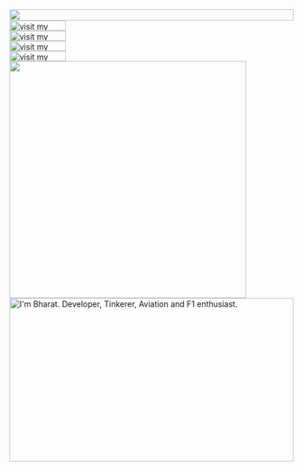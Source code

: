 <picture>
  <source media="(prefers-color-scheme: dark)" srcset="https://bharat787.bgbharat787.workers.dev?section=top&theme=dark">
  <img src="https://bharat787.bgbharat787.workers.dev?section=top&theme=light" width="100%" height="20" align="left">
</picture>
<a href="https://bharat-gupta.com">
  <picture>
    <source media="(prefers-color-scheme: dark)" srcset="https://bharat787.bgbharat787.workers.dev?section=link-website&theme=dark" label="Visit">
    <img src="https://bharat787.bgbharat787.workers.dev?section=link-website&theme=light&i=0" alt="visit my website" width="100" height="18px" align="left">
  </picture>
</a>
<img src="data:null;," width="100%" height="0" align="left" alt="">
<a href="https://twitter.com/bgbharat787">
  <picture>
    <source media="(prefers-color-scheme: dark)" srcset="https://bharat787.bgbharat787.workers.dev?section=link-twitter&theme=dark">
    <img src="https://bharat787.bgbharat787.workers.dev?section=link-twitter&theme=light&i=1" alt="visit my Twitter/X profile" width="100" height="18" align="left">
  </picture>
</a>
<img src="data:null;," width="100%" height="0" align="left" alt="">
<a href="https://www.linkedin.com/in/bharat-gupta-a5540a178/">
  <picture>
    <source media="(prefers-color-scheme: dark)" srcset="https://bharat787.bgbharat787.workers.dev?section=link-linkedin&theme=dark">
    <img src="https://bharat787.bgbharat787.workers.dev?section=link-linkedin&theme=light&i=2" alt="visit my LinkedIn profile" width="100" height="18" align="left">
  </picture>
</a>
<img src="data:null;," width="100%" height="0" align="left" alt="">
<a href="https://www.instagram.com/bharat._.gupta">
  <picture>
    <source media="(prefers-color-scheme: dark)" srcset="https://bharat787.bgbharat787.workers.dev?section=link-instagram&theme=dark">
    <img src="https://bharat787.bgbharat787.workers.dev?section=link-instagram&theme=light&i=3" alt="visit my Instagram" width="100" height="18" align="left">
  </picture>
</a>
<img src="data:null;," width="100%" height="0" align="left" alt="">
<picture>
  <source media="(prefers-color-scheme: dark)" srcset="https://bharat787.bgbharat787.workers.dev?section=fallback&theme=dark">
  <img src="https://bharat787.bgbharat787.workers.dev?section=fallback&theme=light" alt="" width="420" align="left">
</picture>
<picture>
  <source media="(prefers-color-scheme: dark)" srcset="https://bharat787.bgbharat787.workers.dev?section=main&theme=dark">
  <img src="https://bharat787.bgbharat787.workers.dev?section=main&theme=light" alt="I'm Bharat. Developer, Tinkerer, Aviation and F1 enthusiast." width="100%" height="290" align="left">
</picture>
